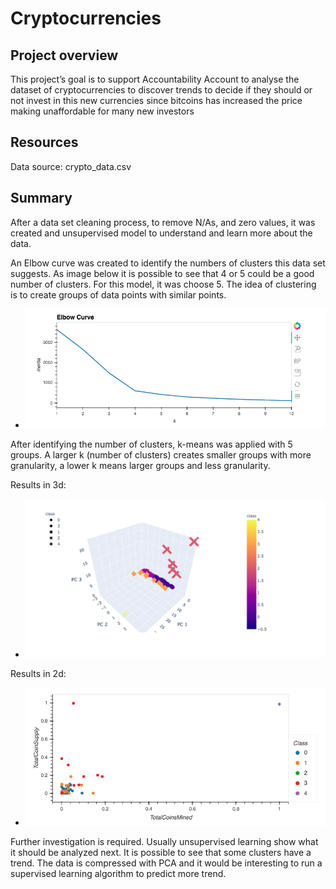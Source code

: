 # Cryptocurrencies
## Project overview
This project’s goal is to support Accountability Account to analyse the dataset of cryptocurrencies to discover trends to decide if they should or not invest in this new currencies
since bitcoins has increased the price making unaffordable for many new investors

## Resources
Data source: crypto_data.csv

## Summary

After a data set cleaning process, to remove N/As, and zero values, it was created and unsupervised model to understand and learn more about the data.

An Elbow curve was created to identify the numbers of clusters this data set suggests. As image below it is possible to see that 4 or 5 could be a good number of clusters. For this model, it was choose 5.
The idea of clustering is to create groups of data points with similar points.


- ![alt text](
https://github.com/DaniGio/Cryptocurrencies/blob/master/Pics/elbow%20curve.png)

After identifying the number of clusters, k-means was applied with 5 groups. A larger k (number of clusters) creates smaller groups with more granularity, a lower k means larger groups and less granularity.

Results in 3d:
- ![alt text](
https://github.com/DaniGio/Cryptocurrencies/blob/master/Pics/3D%20clusters.png)


Results in 2d:
- ![alt text](
https://github.com/DaniGio/Cryptocurrencies/blob/master/Pics/2d%20cluster.png)


Further investigation is required. Usually unsupervised learning show what it should be analyzed next. It is possible to see that some clusters have a trend. The data is compressed with PCA and it would be interesting to run a supervised learning algorithm to predict more trend.

